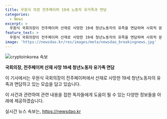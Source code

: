 ```yaml
---
title: 우원식 의장 전주페이퍼 19세 노동자 유가족과 면담
categories:
  - News
excerpt: >
  우원식 국회의장이 전주페이퍼 산재로 사망한 19세 청년노동자의 유족을 면담하며 사회적 문제에 대한 심각성을 강조했다.
feature_text: >
  우원식 국회의장이 전주페이퍼 산재로 사망한 19세 청년노동자의 유족을 면담하며 사회적 문제에 대한 심각성을 강조했다.
image: 'https://newsdao.kr/res/images/meta/newsdao_breakingnews.jpg'
---
```


<p><img src="https://newsdao.kr/res/images/meta/newsdao_breakingnews.jpg" alt="cryptoinkorea 속보" /></p>

<p><b>국회의장, 전주페이퍼 산재 사망 19세 청년노동자 유가족 면담</b></p>

<p>이 기사에서는 우원식 국회의장이 전주페이퍼에서 산재로 사망한 19세 청년노동자의 유족과 면담하고 있는 모습을 담고 있습니다. </p>

<p>이 사건과 관련하여 관련 내용을 접한 독자들에게 도움이 될 수 있는 다양한 정보들을 아래에 제공하겠습니다.</p>
실시간 뉴스 속보는, <a href="https://newsdao.kr" rel="dofollow">https://newsdao.kr</a>


